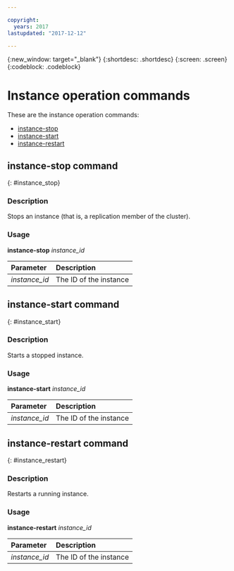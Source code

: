 ```yaml
---

copyright:
  years: 2017
lastupdated: "2017-12-12"

---
```


{:new_window: target="_blank"}
{:shortdesc: .shortdesc}
{:screen: .screen}
{:codeblock: .codeblock}


# Instance operation commands

These are the instance operation commands:

- [instance-stop](#instance_stop)
- [instance-start](#instance_start)
- [instance-restart](#instance_restart)

## instance-stop command
{: #instance_stop}

### Description

Stops an instance (that is, a replication member of the cluster).

### Usage

**instance-stop** *instance_id*

| Parameter        |  Description                 |
| :--------------- |  :---------------------------|
| *instance_id*    |  The ID of the instance       |


## instance-start command
{: #instance_start}

### Description

Starts a stopped instance.

### Usage

**instance-start** *instance_id*

| Parameter        |  Description                 |
| :--------------- |  :---------------------------|
| *instance_id*    |  The ID of the instance       |


## instance-restart command
{: #instance_restart}

### Description

Restarts a running instance.

### Usage

**instance-restart** *instance_id*

| Parameter        |  Description                 |
| :--------------- |  :---------------------------|
| *instance_id*    |  The ID of the instance       |
